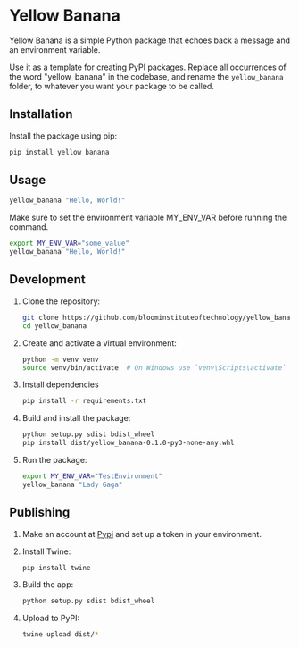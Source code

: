 # Yellow Banana

Yellow Banana is a simple Python package that echoes back a message and an environment variable.

Use it as a template for creating PyPI packages. Replace all occurrences of the word "yellow_banana" in the codebase, and rename the `yellow_banana` folder, to whatever you want your package to be called.

## Installation

Install the package using pip:

```bash
pip install yellow_banana
```

## Usage

```bash
yellow_banana "Hello, World!"
```

Make sure to set the environment variable MY_ENV_VAR before running the command.

```bash
export MY_ENV_VAR="some_value"
yellow_banana "Hello, World!"
```

## Development

1. Clone the repository:

    ```bash
    git clone https://github.com/bloominstituteoftechnology/yellow_banana.git
    cd yellow_banana
    ```

2. Create and activate a virtual environment:

    ```bash
    python -m venv venv
    source venv/bin/activate  # On Windows use `venv\Scripts\activate`
    ```

3. Install dependencies

    ```bash
    pip install -r requirements.txt
    ```

4. Build and install the package:

    ```bash
    python setup.py sdist bdist_wheel
    pip install dist/yellow_banana-0.1.0-py3-none-any.whl
    ```

5. Run the package:

    ```bash
    export MY_ENV_VAR="TestEnvironment"
    yellow_banana "Lady Gaga"
    ```

## Publishing

1. Make an account at [Pypi](https://pypi.org/) and set up a token in your environment.

2. Install Twine:

    ```bash
    pip install twine
    ```

3. Build the app:

    ```bash
    python setup.py sdist bdist_wheel
    ```

4. Upload to PyPI:

    ```bash
    twine upload dist/*
    ```
